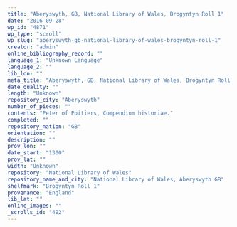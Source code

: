 ```yaml
---
title: "Aberyswyth, GB, National Library of Wales, Brogyntyn Roll 1"
date: "2016-09-28"
wp_id: "4871"
wp_type: "scroll"
wp_slug: "aberyswyth-gb-national-library-of-wales-brogyntyn-roll-1"
creator: "admin"
online_bibliography_record: ""
language_1: "Unknown Language"
language_2: ""
lib_lon: ""
meta_title: "Aberyswyth, GB, National Library of Wales, Brogyntyn Roll 1"
date_quality: ""
length: "Unknown"
repository_city: "Aberyswyth"
number_of_pieces: ""
contents: "Peter of Poitiers, Compendium historiae."
completed: ""
repository_nation: "GB"
orientation: ""
description: ""
prov_lon: ""
date_start: "1300"
prov_lat: ""
width: "Unknown"
repository: "National Library of Wales"
repository_name_and_city: "National Library of Wales, Aberyswyth GB"
shelfmark: "Brogyntyn Roll 1"
provenance: "England"
lib_lat: ""
online_images: ""
_scrolls_id: "492"
---
```



